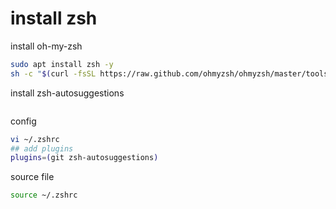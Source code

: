 # install zsh

install oh-my-zsh
```sh
sudo apt install zsh -y
sh -c "$(curl -fsSL https://raw.github.com/ohmyzsh/ohmyzsh/master/tools/install.sh)"
```

install zsh-autosuggestions
```sh

```

config 
```sh
vi ~/.zshrc
## add plugins
plugins=(git zsh-autosuggestions)

```

source file
```sh
source ~/.zshrc

```